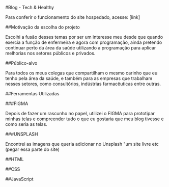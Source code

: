 #Blog - Tech & Healthy

Para conferir o funcionamento do site hospedado, acesse: [link]

##Motivação da escolha do projeto

Escolhi a fusão desses temas por ser um interesse meu desde que quando exercia a função de enfermeira e agora com programação, ainda pretendo continuar perto da área da saúde utilizando a programação para aplicar melhorias nos setores públicos e privados.

##Público-alvo

Para todos os meus colegas que compartilham o mesmo carinho que eu tenho pela área da saúde, e também para as empresas que trabalham nesses setores, como consultórios, indústrias farmacêuticas entre outras.

##Ferramentas Utilizadas

###FIGMA

Depois de fazer um rascunho no papel, utilizei o FIGMA para prototipar minhas telas e compreender tudo o que eu gostaria que meu blog tivesse e como seria as telas.

###UNSPLASH

Encontrei as imagens que queria adicionar no Unsplash "um site livre etc (pegar essa parte do site) 

##HTML


##CSS


##JavaScript
